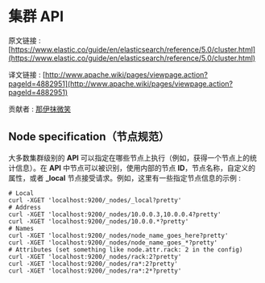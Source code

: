 # 集群 API

原文链接 : [https://www.elastic.co/guide/en/elasticsearch/reference/5.0/cluster.html](https://www.elastic.co/guide/en/elasticsearch/reference/5.0/cluster.html)

译文链接 : [http://www.apache.wiki/pages/viewpage.action?pageId=4882951](http://www.apache.wiki/pages/viewpage.action?pageId=4882951)

贡献者 : [那伊抹微笑](/display/~wangyangting)

## Node specification（节点规范）

大多数集群级别的 **API** 可以指定在哪些节点上执行（例如，获得一个节点上的统计信息）。在 **API** 中节点可以被识别，使用内部的节点 **ID**，节点名称，自定义的属性，或者 **_local** 节点接受请求。例如，这里有一些指定节点信息的示例 : 

```
# Local
curl -XGET 'localhost:9200/_nodes/_local?pretty'
# Address
curl -XGET 'localhost:9200/_nodes/10.0.0.3,10.0.0.4?pretty'
curl -XGET 'localhost:9200/_nodes/10.0.0.*?pretty'
# Names
curl -XGET 'localhost:9200/_nodes/node_name_goes_here?pretty'
curl -XGET 'localhost:9200/_nodes/node_name_goes_*?pretty'
# Attributes (set something like node.attr.rack: 2 in the config)
curl -XGET 'localhost:9200/_nodes/rack:2?pretty'
curl -XGET 'localhost:9200/_nodes/ra*:2?pretty'
curl -XGET 'localhost:9200/_nodes/ra*:2*?pretty'
```